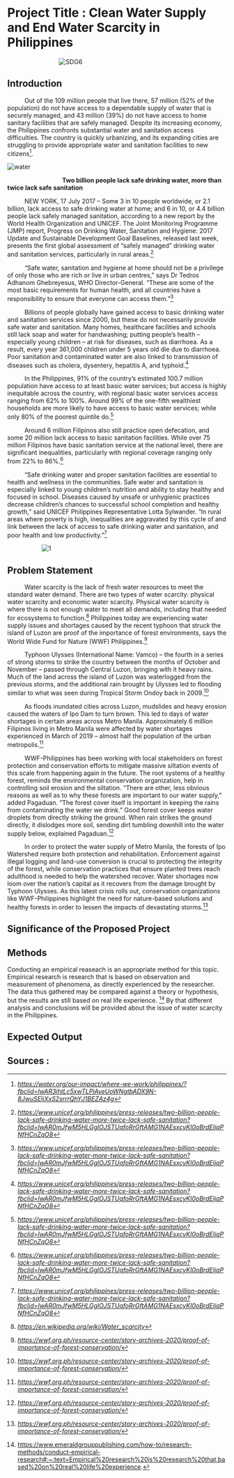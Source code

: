 # Project Title : Clean Water Supply and End Water Scarcity in Philippines
&nbsp;&nbsp;&nbsp;&nbsp;&nbsp;&nbsp;&nbsp;&nbsp;&nbsp;&nbsp;&nbsp;&nbsp;&nbsp;&nbsp;&nbsp;&nbsp;&nbsp;&nbsp;&nbsp;&nbsp;&nbsp;&nbsp;&nbsp;&nbsp;&nbsp;&nbsp;&nbsp;&nbsp;&nbsp;&nbsp;![SDG6](https://user-images.githubusercontent.com/113676687/232476683-0b74488b-cf99-4578-a5e8-c14c614ff8cf.JPG)

## Introduction 
&nbsp;&nbsp;&nbsp;&nbsp;&nbsp;&nbsp;&nbsp;&nbsp;&nbsp;&nbsp;Out of the 109 million people that live there, 57 million (52% of the
population) do not have access to a dependable supply of water that
is securely managed, and 43 million (39%) do not have access to
home sanitary facilities that are safely managed. Despite its
increasing economy, the Philippines confronts substantial water and
sanitation access difficulties. The country is quickly urbanizing, and
its expanding cities are struggling to provide appropriate water and
sanitation facilities to new citizens[^1].

![water](https://user-images.githubusercontent.com/113676687/232490600-1cea198b-e0a2-4aee-8dcc-72f03262d6cc.jpg)

&nbsp;&nbsp;&nbsp;&nbsp;&nbsp;&nbsp;&nbsp;&nbsp;&nbsp;&nbsp;&nbsp;&nbsp;&nbsp;&nbsp;&nbsp;&nbsp;&nbsp;&nbsp;&nbsp;&nbsp;&nbsp;&nbsp;&nbsp;&nbsp;&nbsp;&nbsp;&nbsp;&nbsp;&nbsp;&nbsp;&nbsp;&nbsp;**Two billion people lack safe drinking water, more than twice lack safe sanitation**

&nbsp;&nbsp;&nbsp;&nbsp;&nbsp;&nbsp;&nbsp;&nbsp;&nbsp;&nbsp;NEW YORK, 17 July 2017 – Some 3 in 10 people worldwide, or 2.1 billion, lack access to safe drinking water at home; and 6 in 10, or 4.4 billion people lack safely managed sanitation, according to a new report by the World Health Organization and UNICEF. The Joint Monitoring Programme (JMP) report, Progress on Drinking Water, Sanitation and Hygiene: 2017 Update and Sustainable Development Goal Baselines, released last week, presents the first global assessment of “safely managed” drinking water and sanitation services, particularly in rural areas.[^2]

&nbsp;&nbsp;&nbsp;&nbsp;&nbsp;&nbsp;&nbsp;&nbsp;&nbsp;&nbsp;“Safe water, sanitation and hygiene at home should not be a privilege of only those who are rich or live in urban centres,” says Dr Tedros Adhanom Ghebreyesus, WHO Director-General. “These are some of the most basic requirements for human health, and all countries have a responsibility to ensure that everyone can access them.”[^2]

&nbsp;&nbsp;&nbsp;&nbsp;&nbsp;&nbsp;&nbsp;&nbsp;&nbsp;&nbsp;Billions of people globally have gained access to basic drinking water and sanitation services since 2000, but these do not necessarily provide safe water and sanitation. Many homes, healthcare facilities and schools still lack soap and water for handwashing; putting people’s health – especially young children – at risk for diseases, such as diarrhoea. As a result, every year 361,000 children under 5 years old die due to diarrhoea. Poor sanitation and contaminated water are also linked to transmission of diseases such as cholera, dysentery, hepatitis A, and typhoid.[^2]

&nbsp;&nbsp;&nbsp;&nbsp;&nbsp;&nbsp;&nbsp;&nbsp;&nbsp;&nbsp;In the Philippines, 91% of the country’s estimated 100.7 million population have access to at least basic water services; but access is highly inequitable across the country, with regional basic water services access ranging from 62% to 100%. Around 99% of the one-fifth wealthiest households are more likely to have access to basic water services; while only 80% of the poorest quintile do.[^2]

&nbsp;&nbsp;&nbsp;&nbsp;&nbsp;&nbsp;&nbsp;&nbsp;&nbsp;&nbsp;Around 6 million Filipinos also still practice open defecation, and some 20 million lack access to basic sanitation facilities. While over 75 million Filipinos have basic sanitation service at the national level, there are significant inequalities, particularly with regional coverage ranging only from 22% to 86%.[^2]

&nbsp;&nbsp;&nbsp;&nbsp;&nbsp;&nbsp;&nbsp;&nbsp;&nbsp;&nbsp;“Safe drinking water and proper sanitation facilities are essential to health and wellness in the communities. Safe water and sanitation is especially linked to young children’s nutrition and ability to stay healthy and focused in school. Diseases caused by unsafe or unhygienic practices decrease children’s chances to successful school completion and healthy growth,” said UNICEF Philippines Representative Lotta Sylwander. “In rural areas where poverty is high, inequalities are aggravated by this cycle of and link between the lack of access to safe drinking water and sanitation, and poor health and low productivity.”[^2]

&nbsp;&nbsp;&nbsp;&nbsp;&nbsp;&nbsp;&nbsp;&nbsp;&nbsp;&nbsp;&nbsp;&nbsp;&nbsp;&nbsp;&nbsp;&nbsp;&nbsp;&nbsp;&nbsp;&nbsp;![1](https://user-images.githubusercontent.com/113676687/232490977-6c05bd01-9142-41f2-b3fd-78c324823236.jpg)


## Problem Statement 
&nbsp;&nbsp;&nbsp;&nbsp;&nbsp;&nbsp;&nbsp;&nbsp;&nbsp;&nbsp;Water scarcity is the lack of fresh water resources to meet the standard water demand. There are two types of water scarcity: physical water scarcity and economic water scarcity. Physical water scarcity is where there is not enough water to meet all demands, including that needed for ecosystems to function.[^3] Philippines today are experiencing water supply issues and shortages caused by the recent typhoon that struck the island of Luzon are proof of the importance of forest environments, says the World Wide Fund for Nature (WWF) Philippines.[^4]

&nbsp;&nbsp;&nbsp;&nbsp;&nbsp;&nbsp;&nbsp;&nbsp;&nbsp;&nbsp;Typhoon Ulysses (International Name: Vamco) – the fourth in a series of strong storms to strike the country between the months of October and November – passed through Central Luzon, bringing with it heavy rains. Much of the land across the island of Luzon was waterlogged from the previous storms, and the additional rain brought by Ulysses led to flooding similar to what was seen during Tropical Storm Ondoy back in 2009.[^4]

&nbsp;&nbsp;&nbsp;&nbsp;&nbsp;&nbsp;&nbsp;&nbsp;&nbsp;&nbsp;As floods inundated cities across Luzon, mudslides and heavy erosion caused the waters of Ipo Dam to turn brown. This led to days of water shortages in certain areas across Metro Manila. Approximately 6 million Filipinos living in Metro Manila were affected by water shortages experienced in March of 2019 – almost half the population of the urban metropolis.[^4]

&nbsp;&nbsp;&nbsp;&nbsp;&nbsp;&nbsp;&nbsp;&nbsp;&nbsp;&nbsp;WWF-Philippines has been working with local stakeholders on forest protection and conservation efforts to mitigate massive siltation events of this scale from happening again in the future. The root systems of a healthy forest, reminds the environmental conservation organization, help in controlling soil erosion and the siltation. “There are other, less obvious reasons as well as to why these forests are important to our water supply,” added Pagaduan. “The forest cover itself is important in keeping the rains from contaminating the water we drink.” Good forest cover keeps water droplets from directly striking the ground. When rain strikes the ground directly, it dislodges more soil, sending dirt tumbling downhill into the water supply below, explained Pagaduan.[^4]

&nbsp;&nbsp;&nbsp;&nbsp;&nbsp;&nbsp;&nbsp;&nbsp;&nbsp;&nbsp;In order to protect the water supply of Metro Manila, the forests of Ipo Watershed require both protection and rehabilitation. Enforcement against illegal logging and land-use conversion is crucial to protecting the integrity of the forest, while conservation practices that ensure planted trees reach adulthood is needed to help the watershed recover. Water shortages now loom over the nation’s capital as it recovers from the damage brought by Typhoon Ulysses. As this latest crisis rolls out, conservation organizations like WWF-Philippines highlight the need for nature-based solutions and healthy forests in order to lessen the impacts of devastating storms.[^4]

## Significance of the Proposed Project

## Methods
Conducting an empirical reaseach is an appropriate method for this topic. Empirical research is research that is based on observation and measurement of phenomena, as directly experienced by the researcher. The data thus gathered may be compared against a theory or hypothesis, but the results are still based on real life experience. [^5] By that different analysis and conclusions will be provided about the issue of water scarcity in the Philippines. 

## Expected Output

## Sources : 
[^1]:*https://water.org/our-impact/where-we-work/philippines/?fbclid=IwAR3ihtLc5xwTLPiAyeUoWNgtbADX9N-8JwuSEIjXxS2srrrQhYJ1BEZAz4g*
[^2]:*https://www.unicef.org/philippines/press-releases/two-billion-people-lack-safe-drinking-water-more-twice-lack-safe-sanitation?fbclid=IwAR0mJfwM5HLGglOJSTUqfoRrGftAMG1NAEsxcyKI0oBrdEIjaPNfHCnZqO8*
[^3]:*https://en.wikipedia.org/wiki/Water_scarcity*
[^4]:*https://wwf.org.ph/resource-center/story-archives-2020/proof-of-importance-of-forest-conservation/*
[^5]: https://www.emeraldgrouppublishing.com/how-to/research-methods/conduct-empirical-research#:~:text=Empirical%20research%20is%20research%20that,based%20on%20real%20life%20experience.
